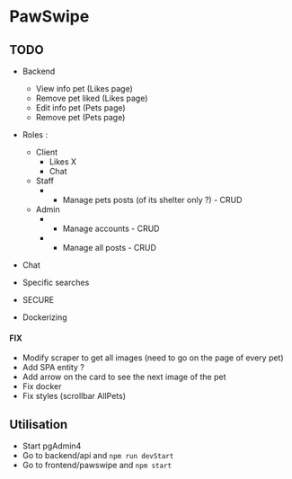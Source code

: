 # PawSwipe

## TODO

- Backend 
    - View info pet (Likes page)
    - Remove pet liked (Likes page)
    - Edit info pet (Pets page)
    - Remove pet (Pets page)


- Roles :
    - Client
        - Likes X
        - Chat
    - Staff
        - + Manage pets posts (of its shelter only ?) - CRUD 
    - Admin
        - + Manage accounts - CRUD
        - + Manage all posts - CRUD

- Chat
- Specific searches 

- SECURE

- Dockerizing


#### FIX
- Modify scraper to get all images (need to go on the page of every pet)
- Add SPA entity ?
- Add arrow on the card to see the next image of the pet
- Fix docker
- Fix styles (scrollbar AllPets)

## Utilisation
- Start pgAdmin4
- Go to backend/api and `npm run devStart`
- Go to frontend/pawswipe and `npm start`